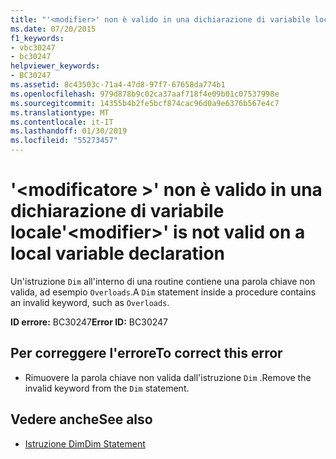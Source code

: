 ```yaml
---
title: "'<modifier>' non è valido in una dichiarazione di variabile locale"
ms.date: 07/20/2015
f1_keywords:
- vbc30247
- bc30247
helpviewer_keywords:
- BC30247
ms.assetid: 8c43503c-71a4-47d8-97f7-67658da774b1
ms.openlocfilehash: 979d878b9c02ca37aaf718f4e09b01c07537998e
ms.sourcegitcommit: 14355b4b2fe5bcf874cac96d0a9e6376b567e4c7
ms.translationtype: MT
ms.contentlocale: it-IT
ms.lasthandoff: 01/30/2019
ms.locfileid: "55273457"
---
```

# <a name="modifier-is-not-valid-on-a-local-variable-declaration"></a><span data-ttu-id="3cb63-102">'\<modificatore >' non è valido in una dichiarazione di variabile locale</span><span class="sxs-lookup"><span data-stu-id="3cb63-102">'\<modifier>' is not valid on a local variable declaration</span></span>
<span data-ttu-id="3cb63-103">Un'istruzione `Dim` all'interno di una routine contiene una parola chiave non valida, ad esempio `Overloads`.</span><span class="sxs-lookup"><span data-stu-id="3cb63-103">A `Dim` statement inside a procedure contains an invalid keyword, such as `Overloads`.</span></span>  
  
 <span data-ttu-id="3cb63-104">**ID errore:** BC30247</span><span class="sxs-lookup"><span data-stu-id="3cb63-104">**Error ID:** BC30247</span></span>  
  
## <a name="to-correct-this-error"></a><span data-ttu-id="3cb63-105">Per correggere l'errore</span><span class="sxs-lookup"><span data-stu-id="3cb63-105">To correct this error</span></span>  
  
-   <span data-ttu-id="3cb63-106">Rimuovere la parola chiave non valida dall'istruzione `Dim` .</span><span class="sxs-lookup"><span data-stu-id="3cb63-106">Remove the invalid keyword from the `Dim` statement.</span></span>  
  
## <a name="see-also"></a><span data-ttu-id="3cb63-107">Vedere anche</span><span class="sxs-lookup"><span data-stu-id="3cb63-107">See also</span></span>
- [<span data-ttu-id="3cb63-108">Istruzione Dim</span><span class="sxs-lookup"><span data-stu-id="3cb63-108">Dim Statement</span></span>](../../visual-basic/language-reference/statements/dim-statement.md)
